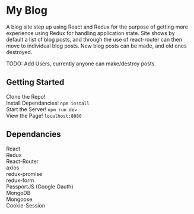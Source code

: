 # My Blog

A blog site step up using React and Redux for the purpose of getting more experience using Redux for handling application state. Site shows by default a list of blog posts, and through the use of react-router can then move to individual blog posts. New blog posts can be made, and old ones destroyed.

TODO: Add Users, currently anyone can make/destroy posts.  

## Getting Started

Clone the Repo!  
Install Dependancies! `npm install`  
Start the Server! `npm run dev`  
View the Page! `localhost:8080`  

## Dependancies

React  
Redux  
React-Router  
axios  
redux-promise  
redux-form  
PassportJS (Google Oauth)  
MongoDB  
Mongoose  
Cookie-Session  

